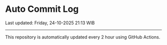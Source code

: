 # Auto Commit Log

Last updated: Friday, 24-10-2025 21:13 WIB

---

This repository is automatically updated every 2 hour using GitHub Actions.
